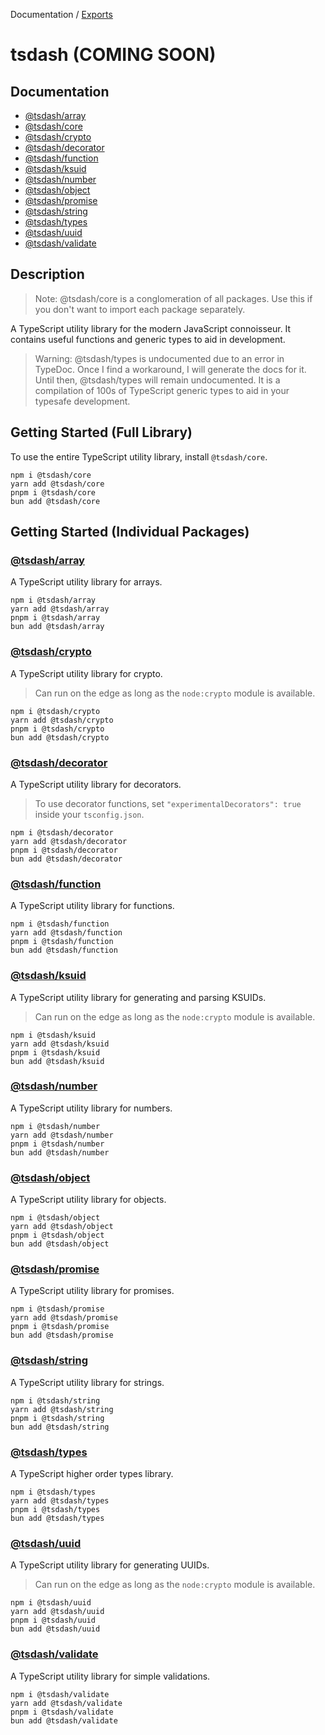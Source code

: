 Documentation / [Exports](modules.md)

# tsdash (COMING SOON)

## Documentation

- [@tsdash/array](https://github.com/mhodge11/tsdash/blob/main/docs/modules/tsdash_array.md)
- [@tsdash/core](https://github.com/mhodge11/tsdash/blob/main/docs/modules/tsdash_core.md)
- [@tsdash/crypto](https://github.com/mhodge11/tsdash/blob/main/docs/modules/tsdash_crypto.md)
- [@tsdash/decorator](https://github.com/mhodge11/tsdash/blob/main/docs/modules/tsdash_decorator.md)
- [@tsdash/function](https://github.com/mhodge11/tsdash/blob/main/docs/modules/tsdash_function.md)
- [@tsdash/ksuid](https://github.com/mhodge11/tsdash/blob/main/docs/modules/tsdash_ksuid.md)
- [@tsdash/number](https://github.com/mhodge11/tsdash/blob/main/docs/modules/tsdash_number.md)
- [@tsdash/object](https://github.com/mhodge11/tsdash/blob/main/docs/modules/tsdash_object.md)
- [@tsdash/promise](https://github.com/mhodge11/tsdash/blob/main/docs/modules/tsdash_promise.md)
- [@tsdash/string](https://github.com/mhodge11/tsdash/blob/main/docs/modules/tsdash_string.md)
- [@tsdash/types](https://github.com/mhodge11/tsdash/blob/main/docs/modules/tsdash_types.md)
- [@tsdash/uuid](https://github.com/mhodge11/tsdash/blob/main/docs/modules/tsdash_uuid.md)
- [@tsdash/validate](https://github.com/mhodge11/tsdash/blob/main/docs/modules/tsdash_validate.md)

## Description

> Note: @tsdash/core is a conglomeration of all packages. Use this if you don't want to import each package separately.

A TypeScript utility library for the modern JavaScript connoisseur. It contains useful functions and generic types to aid in development.

> Warning: @tsdash/types is undocumented due to an error in TypeDoc. Once I find a workaround, I will generate the docs for it. Until then, @tsdash/types will remain undocumented. It is a compilation of 100s of TypeScript generic types to aid in your typesafe development.

## Getting Started (Full Library)

To use the entire TypeScript utility library, install `@tsdash/core`.

```shell
npm i @tsdash/core
yarn add @tsdash/core
pnpm i @tsdash/core
bun add @tsdash/core
```

## Getting Started (Individual Packages)

### [@tsdash/array](https://github.com/mhodge11/tsdash/blob/main/docs/modules/tsdash_array.md)

A TypeScript utility library for arrays.

```shell
npm i @tsdash/array
yarn add @tsdash/array
pnpm i @tsdash/array
bun add @tsdash/array
```

### [@tsdash/crypto](https://github.com/mhodge11/tsdash/blob/main/docs/modules/tsdash_crypto.md)

A TypeScript utility library for crypto.

> Can run on the edge as long as the `node:crypto` module is available.

```shell
npm i @tsdash/crypto
yarn add @tsdash/crypto
pnpm i @tsdash/crypto
bun add @tsdash/crypto
```

### [@tsdash/decorator](https://github.com/mhodge11/tsdash/blob/main/docs/modules/tsdash_decorator.md)

A TypeScript utility library for decorators.

> To use decorator functions, set `"experimentalDecorators": true` inside your `tsconfig.json`.

```shell
npm i @tsdash/decorator
yarn add @tsdash/decorator
pnpm i @tsdash/decorator
bun add @tsdash/decorator
```

### [@tsdash/function](https://github.com/mhodge11/tsdash/blob/main/docs/modules/tsdash_function.md)

A TypeScript utility library for functions.

```shell
npm i @tsdash/function
yarn add @tsdash/function
pnpm i @tsdash/function
bun add @tsdash/function
```

### [@tsdash/ksuid](https://github.com/mhodge11/tsdash/blob/main/docs/modules/tsdash_ksuid.md)

A TypeScript utility library for generating and parsing KSUIDs.

> Can run on the edge as long as the `node:crypto` module is available.

```shell
npm i @tsdash/ksuid
yarn add @tsdash/ksuid
pnpm i @tsdash/ksuid
bun add @tsdash/ksuid
```

### [@tsdash/number](https://github.com/mhodge11/tsdash/blob/main/docs/modules/tsdash_number.md)

A TypeScript utility library for numbers.

```shell
npm i @tsdash/number
yarn add @tsdash/number
pnpm i @tsdash/number
bun add @tsdash/number
```

### [@tsdash/object](https://github.com/mhodge11/tsdash/blob/main/docs/modules/tsdash_object.md)

A TypeScript utility library for objects.

```shell
npm i @tsdash/object
yarn add @tsdash/object
pnpm i @tsdash/object
bun add @tsdash/object
```

### [@tsdash/promise](https://github.com/mhodge11/tsdash/blob/main/docs/modules/tsdash_promise.md)

A TypeScript utility library for promises.

```shell
npm i @tsdash/promise
yarn add @tsdash/promise
pnpm i @tsdash/promise
bun add @tsdash/promise
```

### [@tsdash/string](https://github.com/mhodge11/tsdash/blob/main/docs/modules/tsdash_string.md)

A TypeScript utility library for strings.

```shell
npm i @tsdash/string
yarn add @tsdash/string
pnpm i @tsdash/string
bun add @tsdash/string
```

### [@tsdash/types](https://github.com/mhodge11/tsdash/blob/main/docs/modules/tsdash_types.md)

A TypeScript higher order types library.

```shell
npm i @tsdash/types
yarn add @tsdash/types
pnpm i @tsdash/types
bun add @tsdash/types
```

### [@tsdash/uuid](https://github.com/mhodge11/tsdash/blob/main/docs/modules/tsdash_uuid.md)

A TypeScript utility library for generating UUIDs.

> Can run on the edge as long as the `node:crypto` module is available.

```shell
npm i @tsdash/uuid
yarn add @tsdash/uuid
pnpm i @tsdash/uuid
bun add @tsdash/uuid
```

### [@tsdash/validate](https://github.com/mhodge11/tsdash/blob/main/docs/modules/tsdash_validate.md)

A TypeScript utility library for simple validations.

```shell
npm i @tsdash/validate
yarn add @tsdash/validate
pnpm i @tsdash/validate
bun add @tsdash/validate
```
